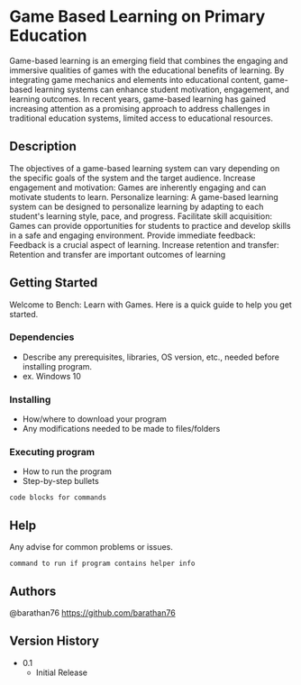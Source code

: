 # Game Based Learning on Primary Education

Game-based learning is an emerging field that combines the engaging and immersive qualities of games with the educational benefits of learning.
By integrating game mechanics and elements into educational content, game-based learning systems can enhance student motivation, engagement, and learning outcomes.
In recent years, game-based learning has gained increasing attention as a promising approach to address challenges in traditional education systems, limited access to educational resources.

## Description

The objectives of a game-based learning system can vary depending on the specific goals of the system and the target audience. 
Increase engagement and motivation: Games are inherently engaging and can motivate students to learn. 
Personalize learning: A game-based learning system can be designed to personalize learning by adapting to each student's learning style, pace, and progress.
Facilitate skill acquisition: Games can provide opportunities for students to practice and develop skills in a safe and engaging environment. 
Provide immediate feedback: Feedback is a crucial aspect of learning. 
Increase retention and transfer: Retention and transfer are important outcomes of learning

## Getting Started
Welcome to Bench: Learn with Games. Here is a quick guide to help you get started.
### Dependencies

* Describe any prerequisites, libraries, OS version, etc., needed before installing program.
* ex. Windows 10

### Installing

* How/where to download your program
* Any modifications needed to be made to files/folders

### Executing program

* How to run the program
* Step-by-step bullets
```
code blocks for commands
```

## Help

Any advise for common problems or issues.
```
command to run if program contains helper info
```

## Authors

@barathan76 https://github.com/barathan76


## Version History

* 0.1
    * Initial Release


